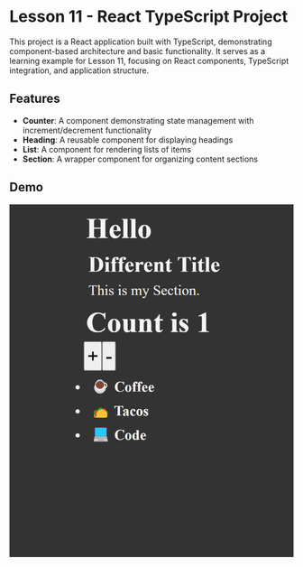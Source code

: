 # Lesson 11 - React TypeScript Project

This project is a React application built with TypeScript, demonstrating component-based architecture and basic functionality. It serves as a learning example for Lesson 11, focusing on React components, TypeScript integration, and application structure.

## Features

- **Counter**: A component demonstrating state management with increment/decrement functionality
- **Heading**: A reusable component for displaying headings
- **List**: A component for rendering lists of items
- **Section**: A wrapper component for organizing content sections

## Demo 

![Demo](./public/demo.png)